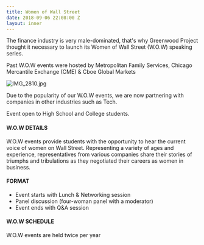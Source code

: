 ```yaml
---
title: Women of Wall Street
date: 2018-09-06 22:08:00 Z
layout: inner
---
```


The finance industry is very male-dominated, that's why Greenwood Project thought it necessary to launch its Women of Wall Street (W.O.W) speaking series.

Past W.O.W events were hosted by Metropolitan Family Services, Chicago Mercantile Exchange (CME) & Cboe Global Markets

![IMG_2810.jpg](/uploads/IMG_2810.jpg)

Due to the popularity of our W.O.W events, we are now partnering with companies in other industries such as Tech.

Event open to High School and College students.

#### W.O.W DETAILS

W.O.W events provide students with the opportunity to hear the current voice of women on Wall Street. Representing a variety of ages and experience, representatives from various companies share their stories of triumphs and tribulations as they negotiated their careers as women in business.

#### FORMAT

*   Event starts with Lunch & Networking session
*   Panel discussion (four-woman panel with a moderator)
*   Event ends with Q&A session

#### W.O.W SCHEDULE

W.O.W events are held twice per year
